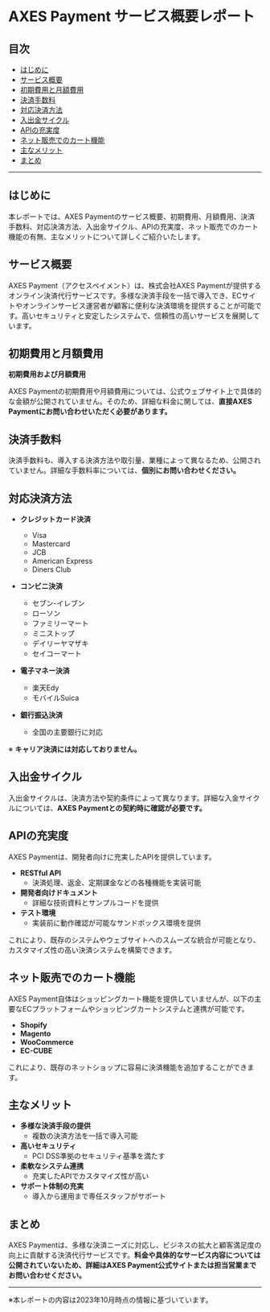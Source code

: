 # AXES Payment サービス概要レポート

## 目次
- [はじめに](#はじめに)
- [サービス概要](#サービス概要)
- [初期費用と月額費用](#初期費用と月額費用)
- [決済手数料](#決済手数料)
- [対応決済方法](#対応決済方法)
- [入出金サイクル](#入出金サイクル)
- [APIの充実度](#apiの充実度)
- [ネット販売でのカート機能](#ネット販売でのカート機能)
- [主なメリット](#主なメリット)
- [まとめ](#まとめ)

---

## はじめに

本レポートでは、AXES Paymentのサービス概要、初期費用、月額費用、決済手数料、対応決済方法、入出金サイクル、APIの充実度、ネット販売でのカート機能の有無、主なメリットについて詳しくご紹介いたします。

## サービス概要

AXES Payment（アクセスペイメント）は、株式会社AXES Paymentが提供するオンライン決済代行サービスです。多様な決済手段を一括で導入でき、ECサイトやオンラインサービス運営者が顧客に便利な決済環境を提供することが可能です。高いセキュリティと安定したシステムで、信頼性の高いサービスを展開しています。

## 初期費用と月額費用

**初期費用および月額費用**

AXES Paymentの初期費用や月額費用については、公式ウェブサイト上で具体的な金額が公開されていません。そのため、詳細な料金に関しては、**直接AXES Paymentにお問い合わせいただく必要があります。**

## 決済手数料

決済手数料も、導入する決済方法や取引量、業種によって異なるため、公開されていません。詳細な手数料率については、**個別にお問い合わせください。**

## 対応決済方法

- **クレジットカード決済**
  - Visa
  - Mastercard
  - JCB
  - American Express
  - Diners Club

- **コンビニ決済**
  - セブン-イレブン
  - ローソン
  - ファミリーマート
  - ミニストップ
  - デイリーヤマザキ
  - セイコーマート

- **電子マネー決済**
  - 楽天Edy
  - モバイルSuica

- **銀行振込決済**
  - 全国の主要銀行に対応

※ **キャリア決済には対応しておりません。**

## 入出金サイクル

入出金サイクルは、決済方法や契約条件によって異なります。詳細な入金サイクルについては、**AXES Paymentとの契約時に確認が必要です。**

## APIの充実度

AXES Paymentは、開発者向けに充実したAPIを提供しています。

- **RESTful API**
  - 決済処理、返金、定期課金などの各種機能を実装可能
- **開発者向けドキュメント**
  - 詳細な技術資料とサンプルコードを提供
- **テスト環境**
  - 実装前に動作確認が可能なサンドボックス環境を提供

これにより、既存のシステムやウェブサイトへのスムーズな統合が可能となり、カスタマイズ性の高い決済システムを構築できます。

## ネット販売でのカート機能

AXES Payment自体はショッピングカート機能を提供していませんが、以下の主要なECプラットフォームやショッピングカートシステムと連携が可能です。

- **Shopify**
- **Magento**
- **WooCommerce**
- **EC-CUBE**

これにより、既存のネットショップに容易に決済機能を追加することができます。

## 主なメリット

- **多様な決済手段の提供**
  - 複数の決済方法を一括で導入可能
- **高いセキュリティ**
  - PCI DSS準拠のセキュリティ基準を満たす
- **柔軟なシステム連携**
  - 充実したAPIでカスタマイズ性が高い
- **サポート体制の充実**
  - 導入から運用まで専任スタッフがサポート

## まとめ

AXES Paymentは、多様な決済ニーズに対応し、ビジネスの拡大と顧客満足度の向上に貢献する決済代行サービスです。**料金や具体的なサービス内容については公開されていないため、詳細はAXES Payment公式サイトまたは担当営業までお問い合わせください。**

---

※本レポートの内容は2023年10月時点の情報に基づいています。
